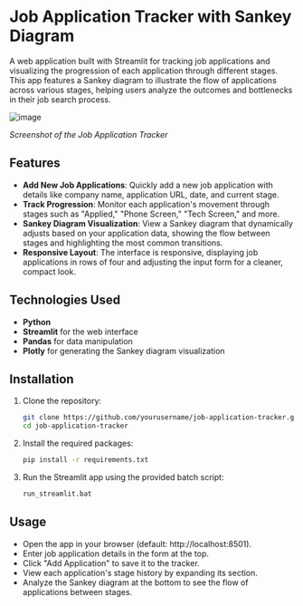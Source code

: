 # Job Application Tracker with Sankey Diagram

A web application built with Streamlit for tracking job applications and visualizing the progression of each application through different stages. This app features a Sankey diagram to illustrate the flow of applications across various stages, helping users analyze the outcomes and bottlenecks in their job search process.

![image](https://github.com/user-attachments/assets/a11b9fb1-aa67-4793-80d7-6e6420b4ba5d)

*Screenshot of the Job Application Tracker*

## Features

- **Add New Job Applications**: Quickly add a new job application with details like company name, application URL, date, and current stage.
- **Track Progression**: Monitor each application's movement through stages such as "Applied," "Phone Screen," "Tech Screen," and more.
- **Sankey Diagram Visualization**: View a Sankey diagram that dynamically adjusts based on your application data, showing the flow between stages and highlighting the most common transitions.
- **Responsive Layout**: The interface is responsive, displaying job applications in rows of four and adjusting the input form for a cleaner, compact look.

## Technologies Used

- **Python**
- **Streamlit** for the web interface
- **Pandas** for data manipulation
- **Plotly** for generating the Sankey diagram visualization

## Installation

1. Clone the repository:
   ```bash
   git clone https://github.com/yourusername/job-application-tracker.git
   cd job-application-tracker
2. Install the required packages:
   ```bash
   pip install -r requirements.txt
3. Run the Streamlit app using the provided batch script:
   ```bash
   run_streamlit.bat

## Usage
- Open the app in your browser (default: http://localhost:8501).
- Enter job application details in the form at the top.
- Click "Add Application" to save it to the tracker.
- View each application's stage history by expanding its section.
- Analyze the Sankey diagram at the bottom to see the flow of applications between stages.
